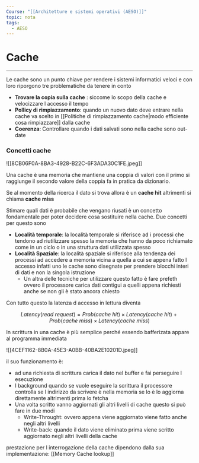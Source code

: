 ```yaml
---
Course: "[[Architetture e sistemi operativi (AESO)]]"
topic: nota
tags:
  - AESO
---
```


# Cache
---

Le cache sono un punto chiave per rendere i sistemi informatici  veloci e con loro riporgono tre problematiche da tenere in conto

- **Trovare la copia sulla cache** :  siccome lo scopo della cache e velocizzare l accesso il tempo
- **Pollicy di rimpiazzamento**: quando un nuovo dato deve entrare nella cache va scelto in [[Politiche di rimpiazzamento cache|modo efficiente cosa rimpiazzare]] dalla cache
- **Coerenza**: Controllare quando i dati salvati sono nella cache sono out-date

### Concetti cache

![[8CB06F0A-8BA3-4928-B22C-6F3ADA30C1FE.jpeg]]

Una cache è una memoria che mantiene una coppia di valori con il primo si raggiunge il secondo valore della coppia fa in pratica da dizionario.

 Se al momento della ricerca il dato si trova allora è un __cache hit__  altrimenti si chiama __cache miss__

Stimare quali dati è probabile che vengano riusati è un concetto fondamentale per poter decidere cosa sostituire nella cache. Due concetti per questo sono

- **Località temporale**: la località temporale si riferisce ad i processi che tendono ad riutilizzare spesso la memoria che hanno da poco richiamato come in un ciclo o in una struttura dati utilizzata spesso
- **Località Spaziale**:  la località spaziale si riferisce alla tendenza dei processi ad accedere a memoria vicina a quella a cui se appena fatto l accesso infatti uno le cache sono disegnate per prendere blocchi interi di dati e non la singola istruzione
    - Un altra delle tecniche per utilizzare questo fatto è fare prefeth ovvero il processore carica dati contigui a quelli appena richiesti anche se non gli è stato ancora chiesto

Con tutto questo la latenza d accesso  in lettura diventa

$$
Latency(read \ request ) = Prob(cache \ hit ) \times Latency(cache \ hit) + Prob(cache \ miss ) \times Latency(cache \ miss)
$$

In scrittura  in una cache  è più semplice perché essendo bafferizata appare al programma immediata

![[4CEF1162-8B0A-45E3-A0BB-40BA2E10201D.jpeg]]

 il suo funzionamento è:

- ad una richiesta di scrittura carica il dato nel buffer e fai perseguire l esecuzione
- I background quando se vuole eseguire la scrittura il processore controlla se l indirizzo da scrivere è nella memoria se lo è lo aggiorna direttamente altrimenti prima lo fetcha
- Una volta scritto vanno aggiornati gli altri livelli di cache questo si può fare in due modi
    - Write-Throught: ovvero appena viene aggiornato viene fatto anche negli altri livelli
    - Write-back: quando il dato viene eliminato prima viene scritto aggiornato negli altri livelli della cache

prestazione per l interrogazione della cache dipendono dalla sua implementazione: [[Memory Cache lookup]]


